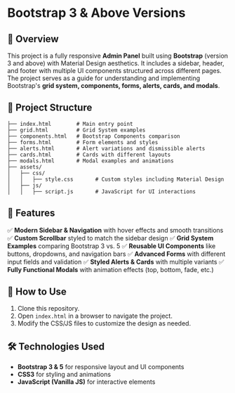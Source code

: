 # Bootstrap 3 & Above Versions

## 📌 Overview
This project is a fully responsive **Admin Panel** built using **Bootstrap** (version 3 and above) with Material Design aesthetics. It includes a sidebar, header, and footer with multiple UI components structured across different pages. The project serves as a guide for understanding and implementing Bootstrap's **grid system, components, forms, alerts, cards, and modals**.

## 📁 Project Structure
```
├── index.html        # Main entry point
├── grid.html         # Grid System examples
├── components.html   # Bootstrap Components comparison
├── forms.html        # Form elements and styles
├── alerts.html       # Alert variations and dismissible alerts
├── cards.html        # Cards with different layouts
├── modals.html       # Modal examples and animations
├── assets/
│   ├── css/
│   │   ├── style.css       # Custom styles including Material Design
│   ├── js/
│   │   ├── script.js       # JavaScript for UI interactions
```

## 🎨 Features
✅ **Modern Sidebar & Navigation** with hover effects and smooth transitions
✅ **Custom Scrollbar** styled to match the sidebar design
✅ **Grid System Examples** comparing Bootstrap 3 vs. 5
✅ **Reusable UI Components** like buttons, dropdowns, and navigation bars
✅ **Advanced Forms** with different input fields and validation
✅ **Styled Alerts & Cards** with multiple variants
✅ **Fully Functional Modals** with animation effects (top, bottom, fade, etc.)

## 🚀 How to Use
1. Clone this repository.
2. Open `index.html` in a browser to navigate the project.
3. Modify the CSS/JS files to customize the design as needed.

## 🛠️ Technologies Used
- **Bootstrap 3 & 5** for responsive layout and UI components
- **CSS3** for styling and animations
- **JavaScript (Vanilla JS)** for interactive elements

